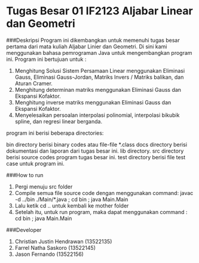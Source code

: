 # Tugas Besar 01 IF2123 Aljabar Linear dan Geometri

###Deskripsi
Program ini dikembangkan untuk memenuhi tugas besar pertama dari mata kuliah Aljabar Linier dan Geometri. Di sini kami
menggunakan bahasa pemrograman Java untuk mengembangkan program ini. Program ini bertujuan untuk :

1. Menghitung Solusi Sistem Persamaan Linear menggunakan Eliminasi Gauss, Eliminasi Gauss-Jordan, Matriks Invers / 
Matriks balikan, dan Aturan Cramer.
2. Menghitung determinan matriks menggunakan Eliminasi Gauss dan Ekspansi Kofaktor.
3. Menghitung inverse matriks menggunakan Eliminasi Gauss dan Ekspansi Kofaktor.
4. Menyelesaikan persoalan interpolasi polinomial, interpolasi bikubik spline, dan regresi linear berganda.

program ini berisi beberapa directories:

bin directory berisi binary codes atau file-file *.class
docs directory berisi dokumentasi dan laporan dari tugas besar ini.
lib directory.
src directory berisi source codes program tugas besar ini.
test directory berisi file test case untuk program ini.

###How to run
1. Pergi menuju src folder
2. Compile semua file source code dengan menggunakan command: javac -d ../bin ./Main/\*.java ; cd bin ; java Main.Main
3. Lalu ketik cd .. untuk kembali ke mother folder
4. Setelah itu, untuk run program, maka dapat menggunakan command : cd bin ; java Main.Main

###Developer
1. Christian Justin Hendrawan (13522135)
2. Farrel Natha Saskoro (13522145)
3. Jason Fernando (13522156)